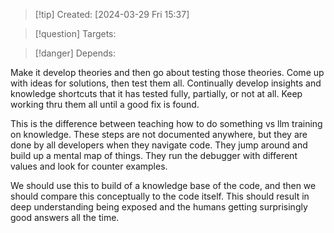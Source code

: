 
>[!tip] Created: [2024-03-29 Fri 15:37]

>[!question] Targets: 

>[!danger] Depends: 

Make it develop theories and then go about testing those theories.
Come up with ideas for solutions, then test them all.
Continually develop insights and knowledge shortcuts that it has tested fully, partially, or not at all.
Keep working thru them all until a good fix is found.

This is the difference between teaching how to do something vs llm training on knowledge.  These steps are not documented anywhere, but they are done by all developers when they navigate code.
They jump around and build up a mental map of things.  They run the debugger with different values and look for counter examples.

We should use this to build of a knowledge base of the code, and then we should compare this conceptually to the code itself.  This should result in deep understanding being exposed and the humans getting surprisingly good answers all the time.